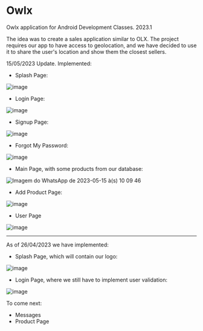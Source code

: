 # Owlx
Owlx application for Android Development Classes. 2023.1

The idea was to create a sales application similar to OLX.
The project requires our app to have access to geolocation, and we have decided to use it to share the user's location and show them the closest sellers.

15/05/2023 Update.
Implemented:

- Splash Page:

![image](https://github.com/Luccamvmrey/Owlx/assets/104277321/d7854785-22bb-49d8-9ee3-f76dd7405db6)

- Login Page:

![image](https://github.com/Luccamvmrey/Owlx/assets/104277321/70861637-8178-475b-9d85-f520819df485)

- Signup Page: 

![image](https://github.com/Luccamvmrey/Owlx/assets/104277321/5385eeaa-f8b3-4f37-9d47-d9462a0df5a4)

- Forgot My Password:

![image](https://github.com/Luccamvmrey/Owlx/assets/104277321/6f73703d-366d-4165-8080-626c1a3c571e)

- Main Page, with some products from our database:

![Imagem do WhatsApp de 2023-05-15 à(s) 10 09 46](https://github.com/Luccamvmrey/Owlx/assets/104277321/6c81f234-a43e-4a9b-8f4a-96738307263c)

- Add Product Page:

![image](https://github.com/Luccamvmrey/Owlx/assets/104277321/8a97230b-fc3a-4671-8bef-b372408cc7e9)

- User Page

![image](https://github.com/Luccamvmrey/Owlx/assets/104277321/8fd5c36d-5968-45c6-93ad-50868d4f50f7)

---

As of 26/04/2023 we have implemented:

- Splash Page, which will contain our logo: 

![image](https://user-images.githubusercontent.com/104277321/234732669-0ce0eb2e-9657-493d-ad56-971b7a05a0ae.png)

- Login Page, where we still have to implement user validation:

![image](https://user-images.githubusercontent.com/104277321/234738923-f673b663-9966-4bc3-a59a-f96e9506cd35.png)

To come next:
- Messages
- Product Page
